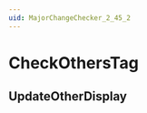 ```yaml
---
uid: MajorChangeChecker_2_45_2
---
```


# CheckOthersTag

## UpdateOtherDisplay

<!-- Description, Properties, ... sections are auto-generated. -->
<!-- REPLACE ME AUTO-GENERATION -->

<!-- Uncomment to add extra details -->
<!--### Details-->

<!-- Uncomment to add example code -->
<!--### Example code-->
